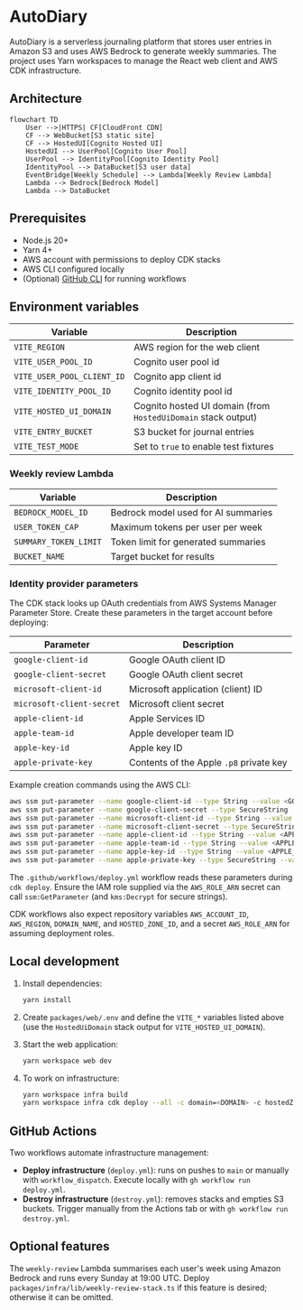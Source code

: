 # AutoDiary

AutoDiary is a serverless journaling platform that stores user entries in Amazon S3 and uses AWS Bedrock to generate weekly summaries. The project uses Yarn workspaces to manage the React web client and AWS CDK infrastructure.

## Architecture

```mermaid
flowchart TD
    User -->|HTTPS| CF[CloudFront CDN]
    CF --> WebBucket[S3 static site]
    CF --> HostedUI[Cognito Hosted UI]
    HostedUI --> UserPool[Cognito User Pool]
    UserPool --> IdentityPool[Cognito Identity Pool]
    IdentityPool --> DataBucket[S3 user data]
    EventBridge[Weekly Schedule] --> Lambda[Weekly Review Lambda]
    Lambda --> Bedrock[Bedrock Model]
    Lambda --> DataBucket
```

## Prerequisites

- Node.js 20+
- Yarn 4+
- AWS account with permissions to deploy CDK stacks
- AWS CLI configured locally
- (Optional) [GitHub CLI](https://cli.github.com/) for running workflows

## Environment variables

| Variable | Description |
| --- | --- |
| `VITE_REGION` | AWS region for the web client |
| `VITE_USER_POOL_ID` | Cognito user pool id |
| `VITE_USER_POOL_CLIENT_ID` | Cognito app client id |
| `VITE_IDENTITY_POOL_ID` | Cognito identity pool id |
| `VITE_HOSTED_UI_DOMAIN` | Cognito hosted UI domain (from `HostedUiDomain` stack output) |
| `VITE_ENTRY_BUCKET` | S3 bucket for journal entries |
| `VITE_TEST_MODE` | Set to `true` to enable test fixtures |

### Weekly review Lambda

| Variable | Description |
| --- | --- |
| `BEDROCK_MODEL_ID` | Bedrock model used for AI summaries |
| `USER_TOKEN_CAP` | Maximum tokens per user per week |
| `SUMMARY_TOKEN_LIMIT` | Token limit for generated summaries |
| `BUCKET_NAME` | Target bucket for results |

### Identity provider parameters

The CDK stack looks up OAuth credentials from AWS Systems Manager Parameter Store. Create these parameters in the target account before deploying:

| Parameter | Description |
| --- | --- |
| `google-client-id` | Google OAuth client ID |
| `google-client-secret` | Google OAuth client secret |
| `microsoft-client-id` | Microsoft application (client) ID |
| `microsoft-client-secret` | Microsoft client secret |
| `apple-client-id` | Apple Services ID |
| `apple-team-id` | Apple developer team ID |
| `apple-key-id` | Apple key ID |
| `apple-private-key` | Contents of the Apple `.p8` private key |

Example creation commands using the AWS CLI:

```bash
aws ssm put-parameter --name google-client-id --type String --value <GOOGLE_CLIENT_ID>
aws ssm put-parameter --name google-client-secret --type SecureString --value <GOOGLE_CLIENT_SECRET>
aws ssm put-parameter --name microsoft-client-id --type String --value <MICROSOFT_CLIENT_ID>
aws ssm put-parameter --name microsoft-client-secret --type SecureString --value <MICROSOFT_CLIENT_SECRET>
aws ssm put-parameter --name apple-client-id --type String --value <APPLE_CLIENT_ID>
aws ssm put-parameter --name apple-team-id --type String --value <APPLE_TEAM_ID>
aws ssm put-parameter --name apple-key-id --type String --value <APPLE_KEY_ID>
aws ssm put-parameter --name apple-private-key --type SecureString --value "$(cat AuthKey.p8)"
```

The `.github/workflows/deploy.yml` workflow reads these parameters during `cdk deploy`. Ensure the IAM role supplied via the `AWS_ROLE_ARN` secret can call `ssm:GetParameter` (and `kms:Decrypt` for secure strings).

CDK workflows also expect repository variables `AWS_ACCOUNT_ID`, `AWS_REGION`, `DOMAIN_NAME`, and `HOSTED_ZONE_ID`, and a secret `AWS_ROLE_ARN` for assuming deployment roles.

## Local development

1. Install dependencies:

   ```bash
   yarn install
   ```

2. Create `packages/web/.env` and define the `VITE_*` variables listed above (use the `HostedUiDomain` stack output for `VITE_HOSTED_UI_DOMAIN`).

3. Start the web application:

   ```bash
   yarn workspace web dev
   ```

4. To work on infrastructure:

   ```bash
   yarn workspace infra build
   yarn workspace infra cdk deploy --all -c domain=<DOMAIN> -c hostedZoneId=<ZONE_ID>
   ```

## GitHub Actions

Two workflows automate infrastructure management:

- **Deploy infrastructure** (`deploy.yml`): runs on pushes to `main` or manually with `workflow_dispatch`. Execute locally with `gh workflow run deploy.yml`.
- **Destroy infrastructure** (`destroy.yml`): removes stacks and empties S3 buckets. Trigger manually from the Actions tab or with `gh workflow run destroy.yml`.

## Optional features

The `weekly-review` Lambda summarises each user's week using Amazon Bedrock and runs every Sunday at 19:00 UTC. Deploy `packages/infra/lib/weekly-review-stack.ts` if this feature is desired; otherwise it can be omitted.

